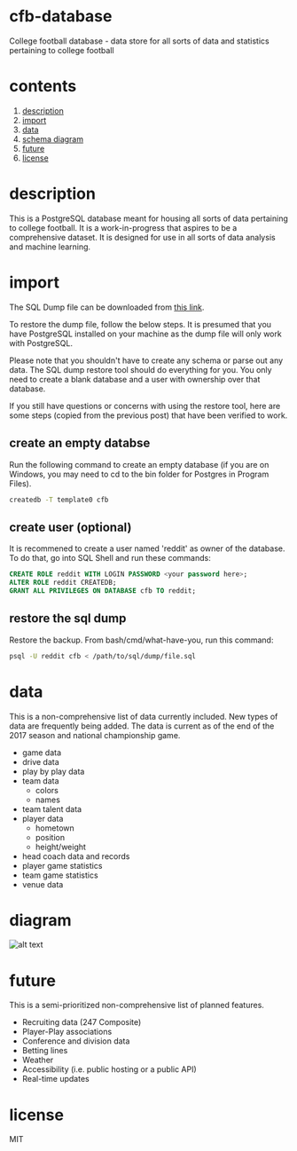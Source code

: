 # cfb-database
College football database - data store for all sorts of data and statistics pertaining to college football


# contents
1. [description](#description)
2. [import](#import)
3. [data](#data)
4. [schema diagram](#diagram)
5. [future](#future)
6. [license](#license)

# description
This is a PostgreSQL database meant for housing all sorts of data pertaining to college football.  It is a work-in-progress that aspires to be a comprehensive dataset.  It is designed for use in all sorts of data analysis and machine learning.

# import
The SQL Dump file can be downloaded from [this link](https://drive.google.com/open?id=1yqc5uocKmWui8kvXl0RENSlQbtWkwwY2).

To restore the dump file, follow the below steps. It is presumed that you have PostgreSQL installed on your machine as the dump file will only work with PostgreSQL.

Please note that you shouldn't have to create any schema or parse out any data. The SQL dump restore tool should do everything for you. You only need to create a blank database and a user with ownership over that database.

If you still have questions or concerns with using the restore tool, here are some steps (copied from the previous post) that have been verified to work.

## create an empty databse
Run the following command to create an empty database (if you are on Windows, you may need to cd to the bin folder for Postgres in Program Files).

```bash
createdb -T template0 cfb
```

## create user (optional)
It is recommened to create a user named 'reddit' as owner of the database. To do that, go into SQL Shell and run these commands:

```sql
CREATE ROLE reddit WITH LOGIN PASSWORD <your password here>;
ALTER ROLE reddit CREATEDB;
GRANT ALL PRIVILEGES ON DATABASE cfb TO reddit;
```

## restore the sql dump
Restore the backup. From bash/cmd/what-have-you, run this command:

```bash
psql -U reddit cfb < /path/to/sql/dump/file.sql
```

# data
This is a non-comprehensive list of data currently included.  New types of data are frequently being added. The data is current as of the end of the 2017 season and national championship game.

- game data
- drive data
- play by play data
- team data
    - colors
    - names
- team talent data
- player data
    - hometown
    - position
    - height/weight
- head coach data and records
- player game statistics
- team game statistics
- venue data

# diagram
![alt text](https://github.com/BlueSCar/cfb-database/SchemaDiagram.png "Schema")

# future
This is a semi-prioritized non-comprehensive list of planned features.

- Recruiting data (247 Composite)
- Player-Play associations
- Conference and division data
- Betting lines
- Weather
- Accessibility (i.e. public hosting or a public API)
- Real-time updates

# license

MIT